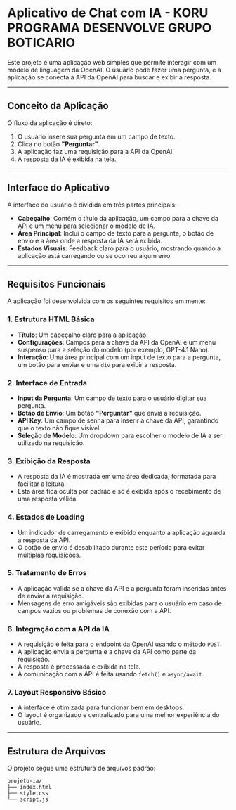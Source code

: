# Aplicativo de Chat com IA - KORU PROGRAMA DESENVOLVE GRUPO BOTICARIO

Este projeto é uma aplicação web simples que permite interagir com um modelo de linguagem da OpenAI. O usuário pode fazer uma pergunta, e a aplicação se conecta à API da OpenAI para buscar e exibir a resposta.

-----

## Conceito da Aplicação

O fluxo da aplicação é direto:

1.  O usuário insere sua pergunta em um campo de texto.
2.  Clica no botão **"Perguntar"**.
3.  A aplicação faz uma requisição para a API da OpenAI.
4.  A resposta da IA é exibida na tela.

-----

## Interface do Aplicativo

A interface do usuário é dividida em três partes principais:

  * **Cabeçalho**: Contém o título da aplicação, um campo para a chave da API e um menu para selecionar o modelo de IA.
  * **Área Principal**: Inclui o campo de texto para a pergunta, o botão de envio e a área onde a resposta da IA será exibida.
  * **Estados Visuais**: Feedback claro para o usuário, mostrando quando a aplicação está carregando ou se ocorreu algum erro.

-----

## Requisitos Funcionais

A aplicação foi desenvolvida com os seguintes requisitos em mente:

### 1\. Estrutura HTML Básica

  * **Título**: Um cabeçalho claro para a aplicação.
  * **Configurações**: Campos para a chave da API da OpenAI e um menu suspenso para a seleção do modelo (por exemplo, GPT-4.1 Nano).
  * **Interação**: Uma área principal com um input de texto para a pergunta, um botão para enviar e uma `div` para exibir a resposta.

### 2\. Interface de Entrada

  * **Input da Pergunta**: Um campo de texto para o usuário digitar sua pergunta.
  * **Botão de Envio**: Um botão **"Perguntar"** que envia a requisição.
  * **API Key**: Um campo de senha para inserir a chave da API, garantindo que o texto não fique visível.
  * **Seleção de Modelo**: Um dropdown para escolher o modelo de IA a ser utilizado na requisição.

### 3\. Exibição da Resposta

  * A resposta da IA é mostrada em uma área dedicada, formatada para facilitar a leitura.
  * Esta área fica oculta por padrão e só é exibida após o recebimento de uma resposta válida.

### 4\. Estados de Loading

  * Um indicador de carregamento é exibido enquanto a aplicação aguarda a resposta da API.
  * O botão de envio é desabilitado durante este período para evitar múltiplas requisições.

### 5\. Tratamento de Erros

  * A aplicação valida se a chave da API e a pergunta foram inseridas antes de enviar a requisição.
  * Mensagens de erro amigáveis são exibidas para o usuário em caso de campos vazios ou problemas de conexão com a API.

### 6\. Integração com a API da IA

  * A requisição é feita para o endpoint da OpenAI usando o método `POST`.
  * A aplicação envia a pergunta e a chave da API como parte da requisição.
  * A resposta é processada e exibida na tela.
  * A comunicação com a API é feita usando `fetch()` e `async/await`.

### 7\. Layout Responsivo Básico

  * A interface é otimizada para funcionar bem em desktops.
  * O layout é organizado e centralizado para uma melhor experiência do usuário.

-----

## Estrutura de Arquivos

O projeto segue uma estrutura de arquivos padrão:

```
projeto-ia/
├── index.html
├── style.css
└── script.js
```
